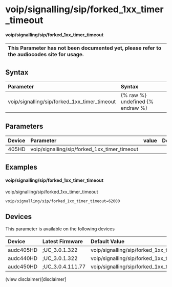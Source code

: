 ﻿---
description: voip/signalling/sip/forked_1xx_timer_timeout
search: false
---

# voip/signalling/sip/forked_1xx_timer_timeout

#### voip/signalling/sip/forked_1xx_timer_timeout


| This Parameter has not been documented yet, please refer to the audiocodes site for usage.  |
| :--- |

## Syntax
| Parameter | Syntax |
| :--- | :--- |
|voip/signalling/sip/forked_1xx_timer_timeout | {% raw %} undefined {% endraw %} |

## Parameters
|Device|Parameter|value|Description|
|:---|:---|:---|:---|
| 405HD | voip/signalling/sip/forked_1xx_timer_timeout |  |  |

## Examples
#### voip/signalling/sip/forked_1xx_timer_timeout

voip/signalling/sip/forked_1xx_timer_timeout

```
voip/signalling/sip/forked_1xx_timer_timeout=62000
```

## Devices
This parameter is available on the following devices

| Device | Latest Firmware | Default Value |
|:---|:---|:---|
| audc405HD | ;UC_3.0.1.322 | voip/signalling/sip/forked_1xx_timer_timeout=62000 
| audc440HD | ;UC_3.0.1.322 | voip/signalling/sip/forked_1xx_timer_timeout=62000 
| audc450HD | ;UC_3.0.4.111.77 | voip/signalling/sip/forked_1xx_timer_timeout=62000 

(view disclaimer)[disclaimer]
